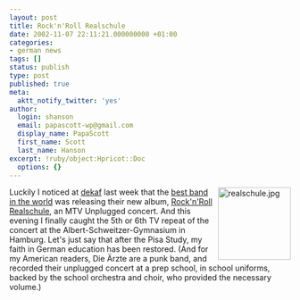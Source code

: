 ```yaml
---
layout: post
title: Rock'n'Roll Realschule
date: 2002-11-07 22:11:21.000000000 +01:00
categories:
- german news
tags: []
status: publish
type: post
published: true
meta:
  aktt_notify_twitter: 'yes'
author:
  login: shanson
  email: papascott-wp@gmail.com
  display_name: PapaScott
  first_name: Scott
  last_name: Hanson
excerpt: !ruby/object:Hpricot::Doc
  options: {}
---
```

<p><img alt="realschule.jpg" src="https://www.papascott.de/wordpress/wp-content/uploads/2002/11/realschule.jpg" width="130" height="130" border="0" align="right" />Luckily I noticed at <a href="http://blog.vollmondlicht.com/entry.php?id=511">dekaf</a> last week that the <a href="http://www.bademeister.com" title="Die Ärzte">best band in the world</a> was releasing their new album, <a href="http://www.bademeister.com/discografie/unplugged.html">Rock'n'Roll Realschule</a>, an MTV Unplugged concert. And this evening I finally caught the 5th or 6th TV repeat of the concert at the Albert-Schweitzer-Gymnasium in Hamburg. Let's just say that after the Pisa Study, my faith in German education has been restored. (And for my American readers, Die Ärzte are a punk band, and recorded their unplugged concert at a prep school, in school uniforms, backed by the school orchestra and choir, who provided the necessary volume.)</p>
